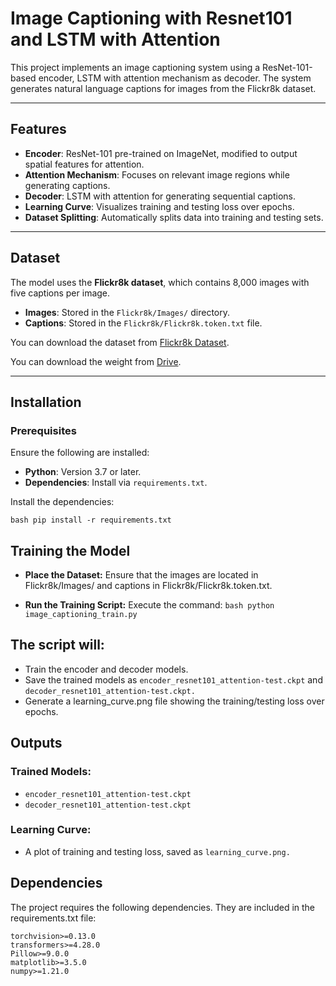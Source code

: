# Image Captioning with Resnet101 and LSTM with Attention

This project implements an image captioning system using a ResNet-101-based encoder, LSTM with attention mechanism as decoder. The system generates natural language captions for images from the Flickr8k dataset.

---

## Features

- **Encoder**: ResNet-101 pre-trained on ImageNet, modified to output spatial features for attention.
- **Attention Mechanism**: Focuses on relevant image regions while generating captions.
- **Decoder**: LSTM with attention for generating sequential captions.
- **Learning Curve**: Visualizes training and testing loss over epochs.
- **Dataset Splitting**: Automatically splits data into training and testing sets.

---

## Dataset

The model uses the **Flickr8k dataset**, which contains 8,000 images with five captions per image.

- **Images**: Stored in the `Flickr8k/Images/` directory.
- **Captions**: Stored in the `Flickr8k/Flickr8k.token.txt` file.

You can download the dataset from [Flickr8k Dataset](https://www.kaggle.com/datasets/snehasaarla/flickr-8k-dataset).

You can download the weight from [Drive](https://drive.google.com/drive/folders/1MmmmnKt6jq8McFxvuv_X-cAXD2Xa-IQx?usp=sharing).

---

## Installation

### Prerequisites

Ensure the following are installed:

- **Python**: Version 3.7 or later.
- **Dependencies**: Install via `requirements.txt`.

Install the dependencies:


`bash
pip install -r requirements.txt`


## Training the Model
- **Place the Dataset:** Ensure that the images are located in Flickr8k/Images/ and captions in Flickr8k/Flickr8k.token.txt.

- **Run the Training Script:** Execute the command:
`bash
python image_captioning_train.py`

## The script will:

 - Train the encoder and decoder models.
 - Save the trained models as `encoder_resnet101_attention-test.ckpt` and `decoder_resnet101_attention-test.ckpt.`
 - Generate a learning_curve.png file showing the training/testing loss over epochs.

## Outputs
### Trained Models:
 - `encoder_resnet101_attention-test.ckpt`
 - `decoder_resnet101_attention-test.ckpt`
### Learning Curve:
 - A plot of training and testing loss, saved as `learning_curve.png.`

## Dependencies
The project requires the following dependencies. They are included in the requirements.txt file:
```torch>=1.12.0
torchvision>=0.13.0
transformers>=4.28.0
Pillow>=9.0.0
matplotlib>=3.5.0
numpy>=1.21.0

